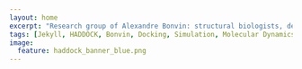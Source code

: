 ```yaml
---
layout: home
excerpt: "Research group of Alexandre Bonvin: structural biologists, developers of HADDOCK, modellers and simulation experts."
tags: [Jekyll, HADDOCK, Bonvin, Docking, Simulation, Molecular Dynamics, Structural Biology, Computational Biology, Modelling, Protein Structure]
image:
  feature: haddock_banner_blue.png
---
```

